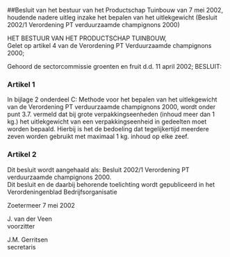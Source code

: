 <meta http-equiv='Content-Type' content='text/html; charset=utf-8' />

##Besluit van het bestuur van het Productschap Tuinbouw van 7 mei 2002, houdende nadere uitleg inzake het bepalen van het uitlekgewicht (Besluit 2002/1 Verordening PT verduurzaamde champignons 2000)

HET BESTUUR VAN HET PRODUCTSCHAP TUINBOUW,  
Gelet op artikel 4 van de Verordening PT Verduurzaamde champignons 2000;

Gehoord de sectorcommissie groenten en fruit d.d. 11 april 2002;
BESLUIT:    

### Artikel  1  

In bijlage 2 onderdeel C: Methode voor het bepalen van het uitlekgewicht van de Verordening PT verduurzaamde champignons 2000, wordt onder punt 3.7. vermeld dat bij grote verpakkingseenheden (inhoud meer dan 1 kg.) het uitlekgewicht van een verpakkingseenheid in gedeelten moet worden bepaald. Hierbij is het de bedoeling dat tegelijkertijd meerdere zeven worden gebruikt met maximaal 1 kg. inhoud op elke zeef.  

### Artikel  2  

Dit besluit wordt aangehaald als: Besluit 2002/1 Verordening PT verduurzaamde champignons 2000.  
Dit besluit en de daarbij behorende toelichting wordt gepubliceerd in het Verordeningenblad Bedrijfsorganisatie   

Zoetermeer 
7 mei 2002    

J. van der Veen  
voorzitter  

J.M. Gerritsen  
secretaris     
